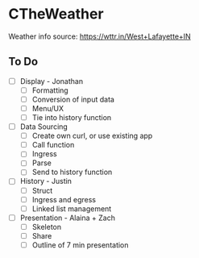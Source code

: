 # CTheWeather

Weather info source: https://wttr.in/West+Lafayette+IN

## To Do

- [ ] Display - Jonathan
    - [ ] Formatting
    - [ ] Conversion of input data
    - [ ] Menu/UX
    - [ ] Tie into history function
- [ ] Data Sourcing
    - [ ] Create own curl, or use existing app
    - [ ] Call function
    - [ ] Ingress
    - [ ] Parse
    - [ ] Send to history function
- [ ] History - Justin
    - [ ] Struct
    - [ ] Ingress and egress
    - [ ] Linked list management
- [ ] Presentation - Alaina + Zach
    - [ ] Skeleton
    - [ ] Share
    - [ ] Outline of 7 min presentation
